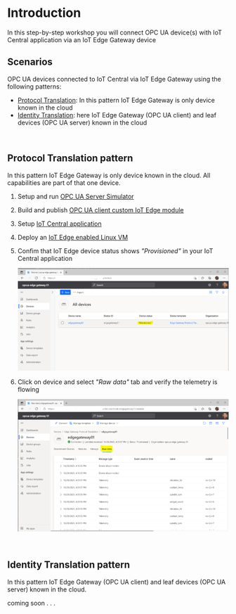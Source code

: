 # **Introduction**
In this step-by-step workshop you will connect OPC UA device(s) with IoT Central application via an IoT Edge Gateway device

## **Scenarios**
OPC UA devices connected to IoT Central via IoT Edge Gateway using the following patterns:
- [Protocol Translation](#protocol-translation-pattern): In this pattern IoT Edge Gateway is only device known in the cloud
- [Identity Translation](#identity-translation-pattern): here IoT Edge Gateway (OPC UA client) and leaf devices (OPC UA server) known in the cloud

&nbsp;
## Protocol Translation pattern
In this pattern IoT Edge Gateway is only device known in the cloud. All capabilities are part of that one device.

1. Setup and run [OPC UA Server Simulator](/iotc-opcua-iotedge-gateway/opcua-server-sim/readme.me#to-setup-simulator)
2. Build and publish [OPC UA client custom IoT Edge module](/iotc-opcua-iotedge-gateway/edge-gateway-modules/opcua-client/readme.me)
3. Setup [IoT Central application](iotcentral.md)
4. Deploy an [IoT Edge enabled Linux VM](edgevm.md)
5. Confim that IoT Edge device status shows _"Provisioned"_ in your IoT Central application

    ![Azure IoT Edge VM](/assets/02_device_status.png)
6. Click on device and select _"Raw data"_ tab and verify the telemetry is flowing

    ![Azure IoT Edge VM](/assets/03_device_rawdata.png)

&nbsp;
## Identity Translation pattern
In this pattern IoT Edge Gateway (OPC UA client) and leaf devices (OPC UA server) known in the cloud.

coming soon . . .



